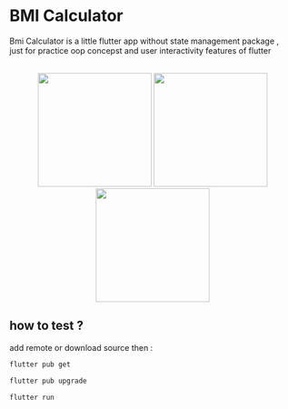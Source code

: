 # BMI Calculator

Bmi Calculator is a little flutter app without state management package ,<br>
just for practice oop concepst and user interactivity features of flutter
<br>
<br>

<p align="center">


<img src="https://github.com/user-attachments/assets/f487c373-a201-4c64-b26d-e3f733f2aecb" width="200" alt="" />


<img src="https://github.com/user-attachments/assets/5e81a0e8-48ec-4e8d-8c3d-bc103a1ef568" width="200" alt="" />


<img src="https://github.com/user-attachments/assets/2ab7a6b2-04b9-484e-97ec-a95db9f0e26a" width="200" alt="" />



</p>


## how to test ?

add remote or download source then :


```bash
flutter pub get
```
```bash
flutter pub upgrade
```
```bash
flutter run
```
